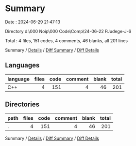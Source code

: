 # Summary

Date : 2024-06-29 21:47:13

Directory d:\\000 Noip\\000 Code\\Comp\\24-06-22 PJudege-J-6

Total : 4 files,  151 codes, 4 comments, 46 blanks, all 201 lines

Summary / [Details](details.md) / [Diff Summary](diff.md) / [Diff Details](diff-details.md)

## Languages
| language | files | code | comment | blank | total |
| :--- | ---: | ---: | ---: | ---: | ---: |
| C++ | 4 | 151 | 4 | 46 | 201 |

## Directories
| path | files | code | comment | blank | total |
| :--- | ---: | ---: | ---: | ---: | ---: |
| . | 4 | 151 | 4 | 46 | 201 |

Summary / [Details](details.md) / [Diff Summary](diff.md) / [Diff Details](diff-details.md)